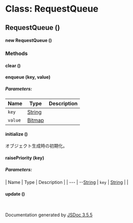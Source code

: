 # Class: RequestQueue

## RequestQueue ()

#### new RequestQueue ()

<dl>
</dl>

### Methods

#### clear ()

<dl>
</dl>

#### enqueue (key, value)

##### Parameters:

| Name | Type | Description |
| --- | --- | --- |
| `key` | [String](String.md) |  |
| `value` | [Bitmap](Bitmap.md) |  |

<dl>
</dl>

#### initialize ()


 オブジェクト生成時の初期化。
<dl>
</dl>

#### raisePriority (key)

##### Parameters:

| Name | Type | Description |
| --- | --[String](String.md)
| `key` | [String](String.md) |  |

<dl>
</dl>

#### update ()

<dl>
</dl>


 <br>

  Documentation generated by [JSDoc 3.5.5](https://github.com/jsdoc3/jsdoc)
